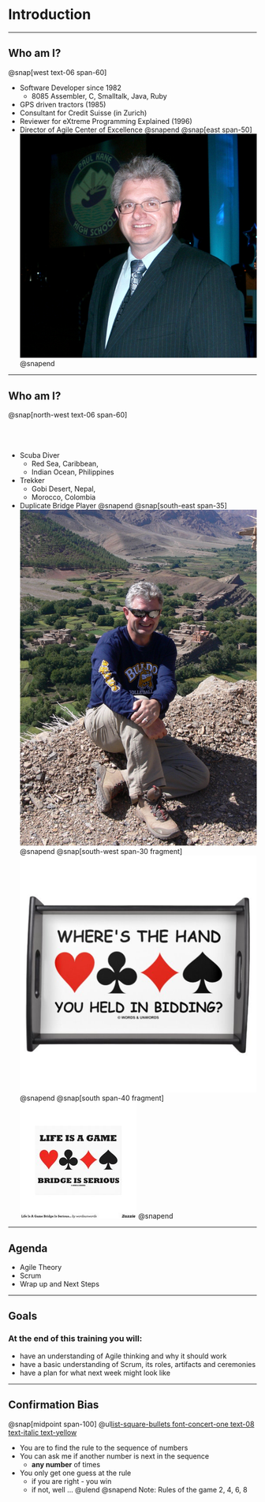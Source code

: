 
# Introduction
---
## Who am I?
@snap[west text-06 span-60]
- Software Developer since 1982
    - 8085 Assembler, C, Smalltalk, Java, Ruby
- GPS driven tractors (1985)
- Consultant for Credit Suisse (in Zurich)
- Reviewer for eXtreme Programming Explained (1996)
- Director of Agile Center of Excellence
@snapend
@snap[east span-50]
![Me](assets/img/bio-greg-suit.JPG)
@snapend

---
## Who am I?
@snap[north-west text-06 span-60]
<br><br><br><br>
- Scuba Diver
    - Red Sea, Caribbean,
    - Indian Ocean, Philippines
- Trekker
    - Gobi Desert, Nepal,
    - Morocco, Colombia
- Duplicate Bridge Player
@snapend
@snap[south-east span-35]
![Me](assets/img/bio-greg-on-hill.jpg)
@snapend
@snap[south-west span-30 fragment]
![Me](assets/img/duplicate-bridge-1.jpg)
@snapend
@snap[south span-40 fragment]
![Me](assets/img/duplicate-bridge.jpg)
@snapend
---
## Agenda
- Agile Theory
- Scrum
- Wrap up and Next Steps

---
## Goals
### At the end of this training you will:
- have an understanding of Agile thinking and why it should work
- have a basic understanding of Scrum, its roles, artifacts and ceremonies
- have a plan for what next week might look like

---
## Confirmation Bias
@snap[midpoint span-100]
@ul[list-square-bullets font-concert-one text-08 text-italic text-yellow](false)
- You are to find the rule to the sequence of numbers
- You can ask me if another number is next in the sequence
  - **any number** of times
- You only get one guess at the rule
  - if you are right - you win
  - if not, well ...
@ulend
@snapend
Note:
Rules of the game
2, 4, 6, 8
